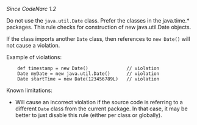 *Since CodeNarc 1.2*

Do not use the `java.util.Date` class. Prefer the classes in the
java.time.\* packages. This rule checks for construction of new
java.util.Date objects.

If the class imports another `Date` class, then references to
`new Date()` will not cause a violation.

Example of violations:

        def timestamp = new Date()              // violation
        Date myDate = new java.util.Date()      // violation
        Date startTime = new Date(123456789L)   // violation

Known limitations:

- Will cause an incorrect violation if the source code is referring to a
  different `Date` class from the current package. In that case, it may
  be better to just disable this rule (either per class or globally).
